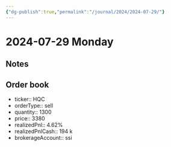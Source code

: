 ```yaml
---
{"dg-publish":true,"permalink":"/journal/2024/2024-07-29/"}
---
```


# 2024-07-29 Monday

## Notes

## Order book

- ticker:: HQC
- orderType:: sell
- quantity:: 1300
- price:: 3380
- realizedPnl:: 4.62%
- realizedPnlCash:: 194 k
- brokerageAccount:: ssi
